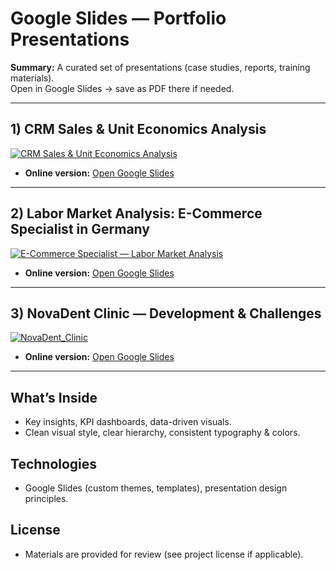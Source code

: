 # Google Slides — Portfolio Presentations

**Summary:** A curated set of presentations (case studies, reports, training materials).  
Open in Google Slides → save as PDF there if needed.

---

## 1) CRM Sales & Unit Economics Analysis
[![CRM Sales & Unit Economics Analysis](./crmanalysis.png)](https://docs.google.com/presentation/d/1SH0w7UYw_HYKaKnhBr51evCfujKKjoSGeeqDeCDze8M/edit?usp=sharing)
- **Online version:** [Open Google Slides](https://docs.google.com/presentation/d/1SH0w7UYw_HYKaKnhBr51evCfujKKjoSGeeqDeCDze8M/edit?usp=sharing)

---

## 2) Labor Market Analysis: E-Commerce Specialist in Germany
[![E-Commerce Specialist — Labor Market Analysis](./e-commerce.png)](https://docs.google.com/presentation/d/1Q2AZzQwl4hU1IaXS3eB96c8rpLdnz2zKd3ZIF6h-KeM/edit?usp=sharing)
- **Online version:** [Open Google Slides](https://docs.google.com/presentation/d/1Q2AZzQwl4hU1IaXS3eB96c8rpLdnz2zKd3ZIF6h-KeM/edit?usp=sharing)

---

## 3) NovaDent Clinic — Development & Challenges
[![NovaDent_Clinic](./Dental_Clinic.png)](https://docs.google.com/presentation/d/1x4QbJHiac2UlCR8AsrkFj8n_tV9ldvlRQwJjcohxBlI/edit?usp=sharing)
- **Online version:** [Open Google Slides](https://docs.google.com/presentation/d/1x4QbJHiac2UlCR8AsrkFj8n_tV9ldvlRQwJjcohxBlI/edit?usp=sharing)

---

## What’s Inside
- Key insights, KPI dashboards, data-driven visuals.
- Clean visual style, clear hierarchy, consistent typography & colors.

## Technologies
- Google Slides (custom themes, templates), presentation design principles.

## License
- Materials are provided for review (see project license if applicable).

